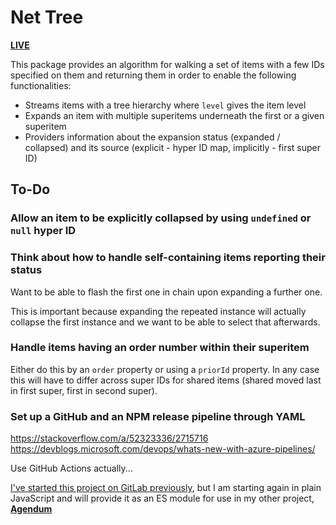 # Net Tree

[**LIVE**](https://tomashubelbauer.github.io/net-tree)

This package provides an algorithm for walking a set of items with a few IDs specified on them and returning them in order to enable the following functionalities:

- Streams items with a tree hierarchy where `level` gives the item level
- Expands an item with multiple superitems underneath the first or a given superitem
- Providers information about the expansion status (expanded / collapsed) and its source (explicit - hyper ID map, implicitly - first super ID)

## To-Do

### Allow an item to be explicitly collapsed by using `undefined` or `null` hyper ID

### Think about how to handle self-containing items reporting their status

Want to be able to flash the first one in chain upon expanding a further one.

This is important because expanding the repeated instance will actually collapse the
first instance and we want to be able to select that afterwards.

### Handle items having an order number within their superitem

Either do this by an `order` property or using a `priorId` property.
In any case this will have to differ across super IDs for shared items
(shared moved last in first super, first in second super).

### Set up a GitHub and an NPM release pipeline through YAML

https://stackoverflow.com/a/52323336/2715716
https://devblogs.microsoft.com/devops/whats-new-with-azure-pipelines/

Use GitHub Actions actually...

[I've started this project on GitLab previously](https://gitlab.com/TomasHubelbauer/net-tree/),
but I am starting again in plain JavaScript and will provide it as an ES module for
use in my other project, [**Agendum**](https://agendum.today)
